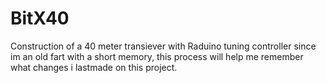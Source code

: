 # BitX40
Construction of a 40 meter transiever with Raduino tuning controller
since im an old fart with a short memory, this process will help me remember what changes i lastmade on this project.
